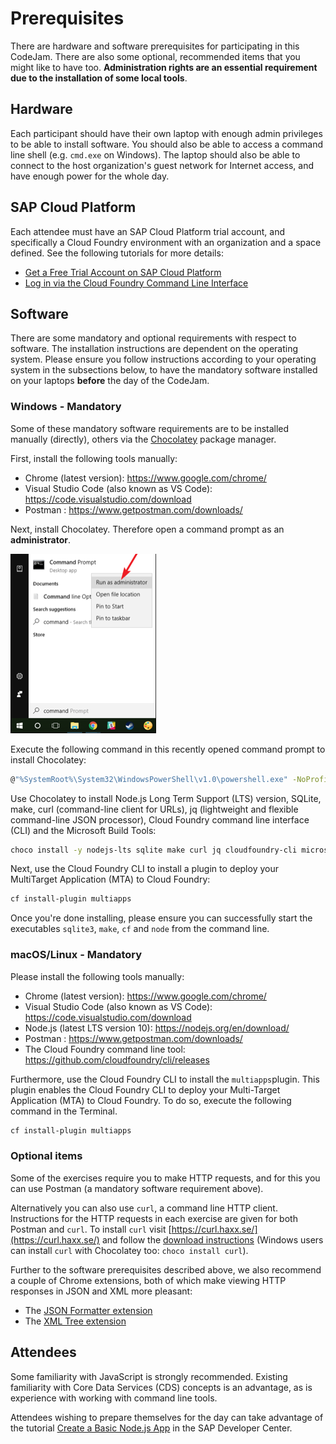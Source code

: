 # Prerequisites

There are hardware and software prerequisites for participating in this CodeJam. There are also some optional, recommended items that you might like to have too. **Administration rights are an essential requirement due to the installation of some local tools**. 

## Hardware

Each participant should have their own laptop with enough admin privileges to be able to install software. You should also be able to access a command line shell (e.g. `cmd.exe` on Windows). The laptop should also be able to connect to the host organization's guest network for Internet access, and have enough power for the whole day.

## SAP Cloud Platform

Each attendee must have an SAP Cloud Platform trial account, and specifically a Cloud Foundry environment with an organization and a space defined. See the following tutorials for more details:

- [Get a Free Trial Account on SAP Cloud Platform](https://developers.sap.com/tutorials/hcp-create-trial-account.html)
- [Log in via the Cloud Foundry Command Line Interface](https://developers.sap.com/tutorials/cp-cf-download-cli.html)

## Software

There are some mandatory and optional requirements with respect to software. The installation instructions are dependent on the operating system. Please ensure you follow instructions according to your operating system in the subsections below, to have the mandatory software installed on your laptops **before** the day of the CodeJam.

### Windows - Mandatory

Some of these mandatory software requirements are to be installed manually (directly), others via the [Chocolatey](https://chocolatey.org/) package manager.

First, install the following tools manually:

- Chrome (latest version): <https://www.google.com/chrome/>
- Visual Studio Code (also known as VS Code): <https://code.visualstudio.com/download>
- Postman : <https://www.getpostman.com/downloads/>

Next, install Chocolatey. Therefore open a command prompt as an **administrator**. 

![Open command prompt as administrator](command-prompt-admin.png)

Execute the following command in this recently opened command prompt to install Chocolatey:

  ```bash
  @"%SystemRoot%\System32\WindowsPowerShell\v1.0\powershell.exe" -NoProfile -InputFormat None -ExecutionPolicy Bypass -Command "iex ((New-Object System.Net.WebClient).DownloadString('https://chocolatey.org/install.ps1'))" && SET "PATH=%PATH%;%ALLUSERSPROFILE%\chocolatey\bin"
  ```


Use Chocolatey to install Node.js Long Term Support (LTS) version, SQLite, make, curl (command-line client for URLs), jq (lightweight and flexible command-line JSON processor), Cloud Foundry command line interface (CLI) and the Microsoft Build Tools:
```bash
choco install -y nodejs-lts sqlite make curl jq cloudfoundry-cli microsoft-build-tools
```
  
Next, use the Cloud Foundry CLI to install a plugin to deploy your MultiTarget Application (MTA) to Cloud Foundry:
  ```bash
  cf install-plugin multiapps
  ```
  
Once you're done installing, please ensure you can successfully start the executables `sqlite3`, `make`, `cf` and `node` from the command line.


### macOS/Linux - Mandatory

Please install the following tools manually:

- Chrome (latest version): https://www.google.com/chrome/
- Visual Studio Code (also known as VS Code): https://code.visualstudio.com/download
- Node.js (latest LTS version 10): https://nodejs.org/en/download/
- Postman : https://www.getpostman.com/downloads/
- The Cloud Foundry command line tool: https://github.com/cloudfoundry/cli/releases

Furthermore, use the Cloud Foundry CLI to install the `multiapps`plugin. This plugin enables the Cloud Foundry CLI to deploy your Multi-Target Application (MTA) to Cloud Foundry. To do so, execute the following command in the Terminal.

```bash
cf install-plugin multiapps
```
  
### Optional items

Some of the exercises require you to make HTTP requests, and for this you can use Postman (a mandatory software requirement above). 

Alternatively you can also use `curl`, a command line HTTP client. Instructions for the HTTP requests in each exercise are given for both Postman and `curl`. To install `curl` visit [https://curl.haxx.se/](https://curl.haxx.se/) and follow the [download instructions](https://curl.haxx.se/download.html) (Windows users can install `curl` with Chocolatey too: `choco install curl`).


Further to the software prerequisites described above, we also recommend a couple of Chrome extensions, both of which make viewing HTTP responses in JSON and XML more pleasant:

- The [JSON Formatter extension](https://chrome.google.com/webstore/detail/json-formatter/bcjindcccaagfpapjjmafapmmgkkhgoa?hl=en)
- The [XML Tree extension](https://chrome.google.com/webstore/detail/xml-tree/gbammbheopgpmaagmckhpjbfgdfkpadb)

## Attendees

Some familiarity with JavaScript is strongly recommended. Existing familiarity with Core Data Services (CDS) concepts is an advantage, as is experience with working with command line tools.

Attendees wishing to prepare themselves for the day can take advantage of the tutorial [Create a Basic Node.js App](https://developers.sap.com/tutorials/cp-node-create-basic-app.html) in the SAP Developer Center.
